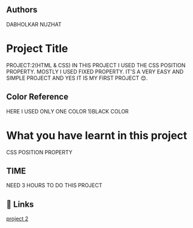 
 ## Authors 
 DABHOLKAR NUZHAT 
# Project Title

PROJECT:2(HTML & CSS)
IN THIS PROJECT I USED THE CSS POSITION PROPERTY.
MOSTLY I USED FIXED PROPERTY. IT'S A VERY EASY AND SIMPLE PROJECT AND YES IT IS MY FIRST PROJECT 😊.

## Color Reference
 HERE I  USED ONLY ONE COLOR
 1)BLACK COLOR 

 # What you have learnt in this project
CSS POSITION PROPERTY 

## TIME
 NEED 3 HOURS TO DO THIS PROJECT

## 🔗 Links
[project 2](https://project2a.netlify.app/)
